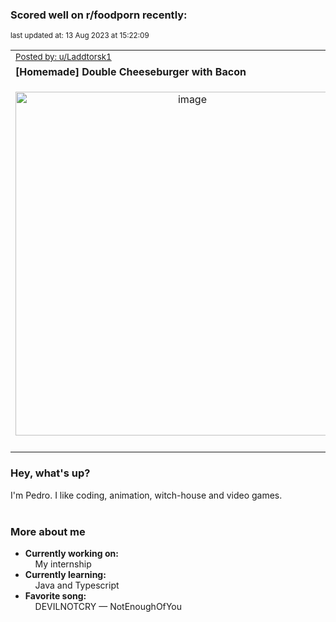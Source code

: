 ### Scored well on r/foodporn recently:

<p align="left"><sub>last updated at: 13 Aug 2023 at 15:22:09</sub></p>

|   |
| --- |
| <sub>[Posted by: u/Laddtorsk1][source]</sub> |
| **[Homemade] Double Cheeseburger with Bacon** | 
|<p align="center"> <img alt="image" src="https://i.redd.it/f5lhktg9bahb1.jpg" width="550" /> </p>|
|   |

### Hey, what's up?

I'm Pedro. I like coding, animation, witch-house and video games.<br><br>

### More about me
- **Currently working on:**  
&nbsp;&nbsp;&nbsp;&nbsp;My internship
- **Currently learning:**  
&nbsp;&nbsp;&nbsp;&nbsp;Java and Typescript
- **Favorite song:**  
&nbsp;&nbsp;&nbsp;&nbsp;DEVILNOTCRY — NotEnoughOfYou<br><br>

  



  
  
  
[linkedin]: https://linkedin.com/in/pedro-h-r-gomes-8a487b14a/
[gmail]: mailto:pilique11@gmail.com
[source]: https://reddit.com/r/FoodPorn/comments/15ncicv/homemade_double_cheeseburger_with_bacon/
[redditAPI]: https://www.reddit.com/dev/api/